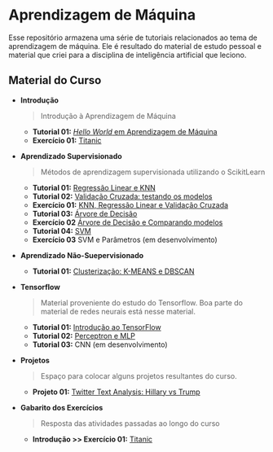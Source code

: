 # Aprendizagem de Máquina

Esse repositório armazena uma série de tutoriais relacionados ao tema de 
aprendizagem de máquina. Ele é resultado do material de estudo pessoal e material
que criei para a disciplina de inteligência artificial que leciono.

## Material do Curso

* **Introdução**
    > Introdução à Aprendizagem de Máquina
    * **Tutorial 01:** [*Hello World* em Aprendizagem de Máquina](https://nbviewer.jupyter.org/github/adolfoguimaraes/machinelearning/blob/master/Introduction/Tutorial01_HelloWorld.ipynb)
    * **Exercício 01:** [Titanic](https://nbviewer.jupyter.org/github/adolfoguimaraes/machinelearning/blob/master/Introduction/Exercicio01_Titanic.ipynb)

* **Aprendizado Supervisionado**
    > Métodos de aprendizagem supervisionada utilizando o ScikitLearn
    * **Tutorial 01:** [Regressão Linear e KNN](https://nbviewer.jupyter.org/github/adolfoguimaraes/machinelearning/blob/master/SupervisedLearning/Tutorial01_RegressaoLinear_KNN.ipynb)
    * **Tutorial 02:** [Validação Cruzada: testando os modelos](https://nbviewer.jupyter.org/github/adolfoguimaraes/machinelearning/blob/master/SupervisedLearning/Tutorial02_ValidacaoCruzada.ipynb)
    * **Exercício 01:** [KNN, Regressão Linear e Validação Cruzada](https://nbviewer.jupyter.org/github/adolfoguimaraes/machinelearning/blob/master/SupervisedLearning/Exercicio01_KNN_RL_CV.ipynb)
    * **Tutorial 03:** [Árvore de Decisão](https://nbviewer.jupyter.org/github/adolfoguimaraes/machinelearning/blob/master/SupervisedLearning/Tutorial03_ArvoreDeDecisao.ipynb)
    * **Exercício 02** [Árvore de Decisão e Comparando modelos](https://nbviewer.jupyter.org/github/adolfoguimaraes/machinelearning/blob/master/SupervisedLearning/Exercicio02_DT_Comparacao.ipynb)
    * **Tutorial 04:** [SVM](https://nbviewer.jupyter.org/github/adolfoguimaraes/machinelearning/blob/master/SupervisedLearning/Tutorial04_SVM.ipynb)
    * **Exercício 03** SVM e Parâmetros (em desenvolvimento)

* **Aprendizado Não-Suepervisionado**
    * **Tutorial 01:** [Clusterização: K-MEANS e DBSCAN]((https://nbviewer.jupyter.org/github/adolfoguimaraes/machinelearning/blob/master/UnsupervisedLearning/Tutorial01_Clusterizacao.ipynb))

* **Tensorflow**
    > Material proveniente do estudo do Tensorflow. Boa parte do material de redes
    neurais está nesse material.
    * **Tutorial 01:** [Introdução ao TensorFlow](https://nbviewer.jupyter.org/github/adolfoguimaraes/machinelearning/blob/master/Tensorflow/Tutorial01_IntroducaoTensorflow.ipynb)
    * **Tutorial 02:** [Perceptron e MLP](https://nbviewer.jupyter.org/github/adolfoguimaraes/machinelearning/blob/master/Tensorflow/Tutorial02_MLP.ipynb)
    * **Tutorial 03:** CNN (em desenvolvimento)
   
* **Projetos**
    > Espaço para colocar alguns projetos resultantes do curso.
    * **Projeto 01:** [Twitter Text Analysis: Hillary vs Trump](https://nbviewer.jupyter.org/github/adolfoguimaraes/machinelearning/blob/master/Projects/01_Projeto_HillaryTrump_Twitter.ipynb)
    
    
* **Gabarito dos Exercícios**
    > Resposta das atividades passadas ao longo do curso
    * **Introdução >> Exercício 01:** [Titanic](https://nbviewer.jupyter.org/github/adolfoguimaraes/machinelearning/blob/master/Gabarito/Exercicio01_Titanic_Gabarito.ipynb)
    
